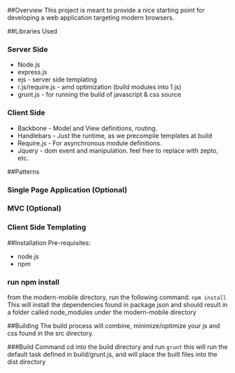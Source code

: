 
##Overview
This project is meant to provide a nice starting point for developing a web application targeting modern browsers.

##Libraries Used
### Server Side
* Node.js
* express.js
* ejs - server side templating
* r.js/require.js - amd optimization (build modules into 1 js)
* grunt.js - for running the build of javascript & css source

### Client Side
* Backbone - Model and View definitions, routing.
* Handlebars - Just the runtime, as we precompile templates at build
* Require.js - For asynchronous module definitions.
* Jquery - dom event and manipulation. feel free to replace with zepto, etc.

##Patterns
### Single Page Application (Optional)
### MVC (Optional)
### Client Side Templating


##Installation
Pre-requisites:
* node.js
* npm

### run npm install
from the modern-mobile directory, run the following command:
`npm install`
This will install the dependencies found in package.json and should result in a folder called node_modules under the modern-mobile directory

##Building
The build process will combine, minimize/optimize your js and css found in the src directory.

###Build Command
cd into the build directory and run
`grunt`
this will run the default task defined in build/grunt.js, and will place the built files into the dist directory


